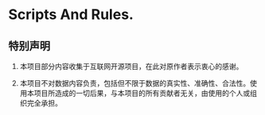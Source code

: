 # Scripts And Rules.

## 特别声明
1. 本项目部分内容收集于互联网开源项目，在此对原作者表示衷心的感谢。

2. 本项目不对数据内容负责，包括但不限于数据的真实性、准确性、合法性。使用本项目所造成的一切后果，与本项目的所有贡献者无关，由使用的个人或组织完全承担。
